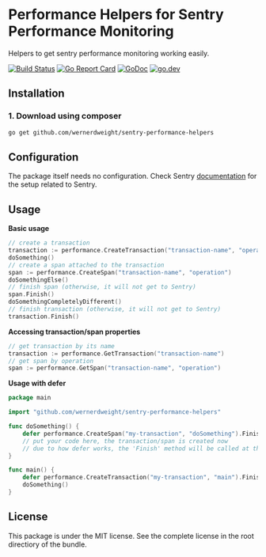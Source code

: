 Performance Helpers for Sentry Performance Monitoring
====================================

Helpers to get sentry performance monitoring working easily.

[![Build Status](https://travis-ci.org/wernerdweight/sentry-performance-helpers.svg?branch=master)](https://travis-ci.org/wernerdweight/sentry-performance-helpers)
[![Go Report Card](https://goreportcard.com/badge/github.com/wernerdweight/sentry-performance-helpers)](https://goreportcard.com/report/github.com/wernerdweight/sentry-performance-helpers)
[![GoDoc](https://godoc.org/github.com/wernerdweight/sentry-performance-helpers?status.svg)](https://godoc.org/github.com/wernerdweight/sentry-performance-helpers)
[![go.dev](https://img.shields.io/badge/go.dev-pkg-007d9c.svg?style=flat)](https://pkg.go.dev/github.com/wernerdweight/sentry-performance-helpers)


Installation
------------

### 1. Download using composer

```bash
go get github.com/wernerdweight/sentry-performance-helpers
```

Configuration
------------

The package itself needs no configuration. Check Sentry [documentation](https://docs.sentry.io/platforms/go/performance/) for the setup related to Sentry.

Usage
------------

**Basic usage**

```go
// create a transaction
transaction := performance.CreateTransaction("transaction-name", "operation")
doSomething()
// create a span attached to the transaction
span := performance.CreateSpan("transaction-name", "operation")
doSomethingElse()
// finish span (otherwise, it will not get to Sentry)
span.Finish()
doSomethingCompletelyDifferent()
// finish transaction (otherwise, it will not get to Sentry)
transaction.Finish()
```

**Accessing transaction/span properties**

```go
// get transaction by its name
transaction := performance.GetTransaction("transaction-name")
// get span by operation
span := performance.GetSpan("transaction-name", "operation")
```

**Usage with defer**

```go
package main

import "github.com/wernerdweight/sentry-performance-helpers"

func doSomething() {
    defer performance.CreateSpan("my-transaction", "doSomething").Finish()
    // put your code here, the transaction/span is created now
    // due to how defer works, the 'Finish' method will be called at the end
}

func main() {
    defer performance.CreateTransaction("my-transaction", "main").Finish()
    doSomething()
}
```

License
-------
This package is under the MIT license. See the complete license in the root directiory of the bundle.
